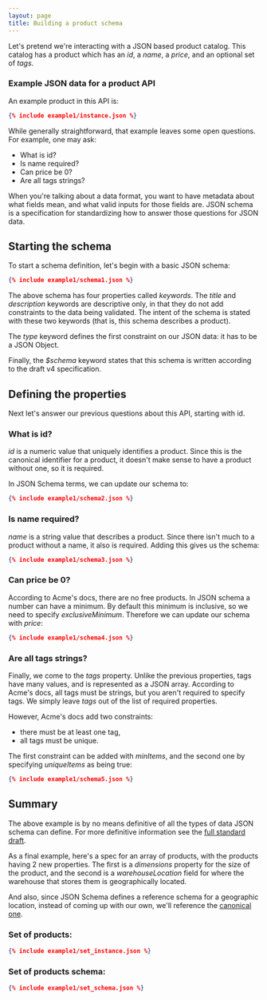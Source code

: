 ```yaml
---
layout: page
title: Building a product schema
---
```


Let's pretend we're interacting with a JSON based product catalog. This catalog has a product which has an *id*, a *name*, a *price*, and an optional set of *tags*.

### Example JSON data for a product API

An example product in this API is:

```json
{% include example1/instance.json %}
```

While generally straightforward, that example leaves some open questions. For example, one may ask:

-   What is id?
-   Is name required?
-   Can price be 0?
-   Are all tags strings?

When you're talking about a data format, you want to have metadata about what fields mean, and what valid inputs for those fields are. JSON schema is a specification for standardizing how to answer those questions for JSON data.

Starting the schema
-------------------

To start a schema definition, let's begin with a basic JSON schema:

```json
{% include example1/schema1.json %}
```

The above schema has four properties called *keywords*. The *title* and *description* keywords are descriptive only, in that they do not add constraints to the data being validated. The intent of the schema is stated with these two keywords (that is, this schema describes a product).

The *type* keyword defines the first constraint on our JSON data: it has to be a JSON Object.

Finally, the *$schema* keyword states that this schema is written according to the draft v4 specification.

Defining the properties
-----------------------

Next let's answer our previous questions about this API, starting with id.

### What is id?

*id* is a numeric value that uniquely identifies a product. Since this is the canonical identifier for a product, it doesn't make sense to have a product without one, so it is required.

In JSON Schema terms, we can update our schema to:

```json
{% include example1/schema2.json %}
```

### Is name required?

*name* is a string value that describes a product. Since there isn't much to a product without a name, it also is required. Adding this gives us the schema:

```json
{% include example1/schema3.json %}
```

### Can price be 0?

According to Acme's docs, there are no free products. In JSON schema a number can have a minimum. By default this minimum is inclusive, so we need to specify *exclusiveMinimum*. Therefore we can update our schema with *price*:

```json
{% include example1/schema4.json %}
```

### Are all tags strings?

Finally, we come to the *tags* property. Unlike the previous properties, tags have many values, and is represented as a JSON array. According to Acme's docs, all tags must be strings, but you aren't required to specify tags. We simply leave *tags* out of the list of required properties.

However, Acme's docs add two constraints:

-   there must be at least one tag,
-   all tags must be unique.

The first constraint can be added with *minItems*, and the second one by specifying *uniqueItems* as being true:

```json
{% include example1/schema5.json %}
```

Summary
-------

The above example is by no means definitive of all the types of data JSON schema can define. For more definitive information see the [full standard draft](#definitions).

As a final example, here's a spec for an array of products, with the products having 2 new properties. The first is a *dimensions* property for the size of the product, and the second is a *warehouseLocation* field for where the warehouse that stores them is geographically located.

And also, since JSON Schema defines a reference schema for a geographic location, instead of coming up with our own, we'll reference the [canonical one](http://json-schema.org/geo).

### Set of products:

```json
{% include example1/set_instance.json %}
```

### Set of products schema:

```json
{% include example1/set_schema.json %}
```
